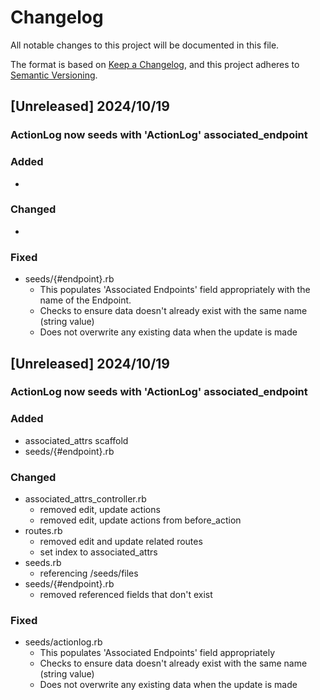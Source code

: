 # Changelog

All notable changes to this project will be documented in this file.

The format is based on [Keep a Changelog](https://keepachangelog.com/en/1.0.0/), and this project adheres to [Semantic Versioning](https://semver.org/spec/v2.0.0.html).

## [Unreleased] 2024/10/19
### ActionLog now seeds with 'ActionLog' associated_endpoint

### Added
- 

### Changed
- 

### Fixed
- seeds/{#endpoint}.rb
    - This populates 'Associated Endpoints' field appropriately with the name of the Endpoint.
    - Checks to ensure data doesn't already exist with the same name (string value)
    - Does not overwrite any existing data when the update is made

## [Unreleased] 2024/10/19
### ActionLog now seeds with 'ActionLog' associated_endpoint

### Added
- associated_attrs scaffold
- seeds/{#endpoint}.rb

### Changed
- associated_attrs_controller.rb
    - removed edit, update actions
    - removed edit, update actions from before_action
- routes.rb
    - removed edit and update related routes
    - set index to associated_attrs
- seeds.rb
    - referencing /seeds/files
- seeds/{#endpoint}.rb
    - removed referenced fields that don't exist

### Fixed
- seeds/actionlog.rb
    - This populates 'Associated Endpoints' field appropriately
    - Checks to ensure data doesn't already exist with the same name (string value)
    - Does not overwrite any existing data when the update is made